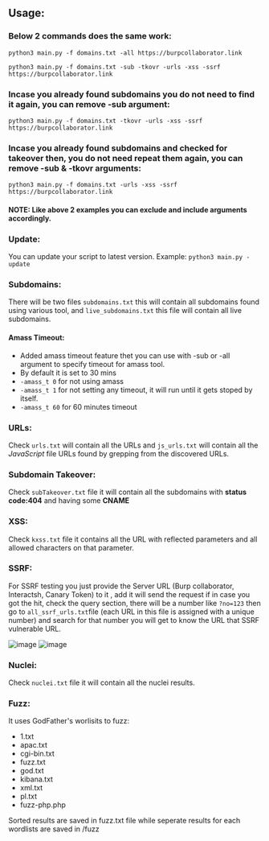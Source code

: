 ## Usage:

### Below 2 commands does the same work:
`python3 main.py -f domains.txt -all https://burpcollaborator.link`

`python3 main.py -f domains.txt -sub -tkovr -urls -xss -ssrf https://burpcollaborator.link`

### Incase you already found subdomains you do not need to find it again, you can remove **-sub** argument:
`python3 main.py -f domains.txt -tkovr -urls -xss -ssrf https://burpcollaborator.link`

### Incase you already found subdomains and checked for takeover then, you do not need repeat them again, you can remove **-sub** & **-tkovr** arguments:
`python3 main.py -f domains.txt -urls -xss -ssrf https://burpcollaborator.link`

#### NOTE: Like above 2 examples you can exclude and include arguments accordingly.

### Update:
You can update your script to latest version.
Example: `python3 main.py -update`

### Subdomains:
There will be two files `subdomains.txt` this will contain all subdomains found using various tool, and `live_subdomains.txt` this file will contain all live subdomains. 
#### Amass Timeout:
  * Added amass timeout feature thet you can use with -sub or -all argument to specify timeout for amass tool.
  * By default it is set to 30 mins
  * `-amass_t 0` for not using amass
  * `-amass_t 1` for not setting any timeout, it will run until it gets stoped by itself.
  * `-amass_t 60` for 60 minutes timeout 

### URLs: 
Check `urls.txt` will contain all the URLs and `js_urls.txt`  will contain all the *JavaScript* file URLs found by grepping from the discovered URLs. 

### Subdomain Takeover:
Check `subTakeover.txt` file it will contain all the subdomains with **status code:404** and having some **CNAME**

### XSS:
Check `kxss.txt` file it contains all the URL with reflected parameters and all allowed characters on that parameter. 

### SSRF:
For SSRF testing you just provide the Server URL (Burp collaborator, Interactsh, Canary Token) to it , add it will send the request if in case you got the hit, check the query section, there will be a number like `?no=123` then go to `all_ssrf_urls.txt`file (each URL in this file is assigned with a unique number) and search for that number you will get to know the URL that SSRF vulnerable URL.

![image](https://github.com/Kirosci/Project-Recon/assets/106021529/6950b0ce-3ac5-4b22-8bdb-d57895684f9b)
![image](https://github.com/Kirosci/Project-Recon/assets/106021529/40e4ca81-664e-4a07-9c8b-51897b07226d)


### Nuclei:
Check `nuclei.txt` file it will contain all the nuclei results. 

### Fuzz:
It uses GodFather's worlisits to fuzz:
* 1.txt
* apac.txt
* cgi-bin.txt
* fuzz.txt
* god.txt
* kibana.txt
* xml.txt
* pl.txt
* fuzz-php.php

Sorted results are saved in fuzz.txt file while seperate results for each wordlists are saved in /fuzz
